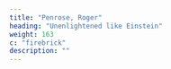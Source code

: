 ```yaml
---
title: "Penrose, Roger"
heading: "Unenlightened like Einstein"
weight: 163
c: "firebrick"
description: ""
---
```

